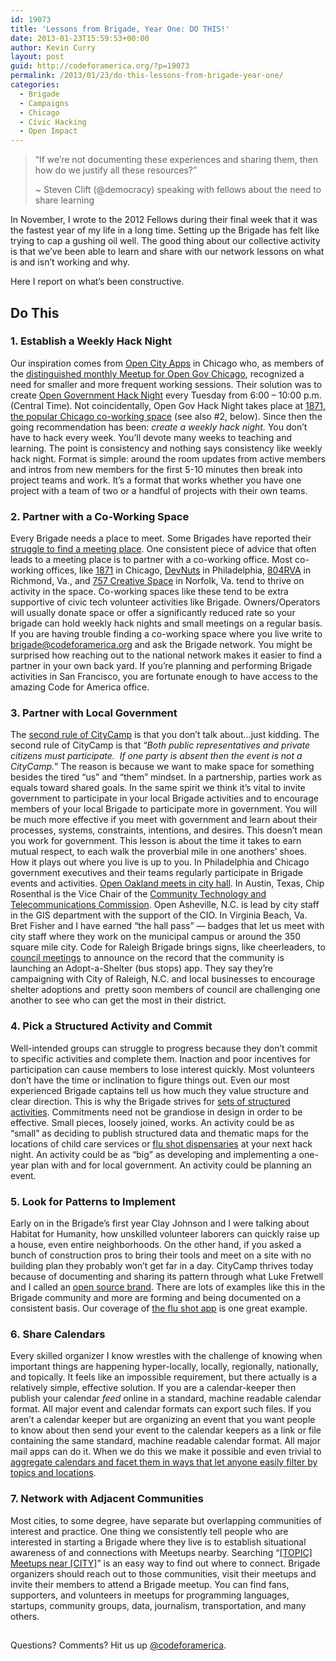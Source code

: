 ```yaml
---
id: 19073
title: 'Lessons from Brigade, Year One: DO THIS!'
date: 2013-01-23T15:59:53+00:00
author: Kevin Curry
layout: post
guid: http://codeforamerica.org/?p=19073
permalink: /2013/01/23/do-this-lessons-from-brigade-year-one/
categories:
  - Brigade
  - Campaigns
  - Chicago
  - Civic Hacking
  - Open Impact
---
```

> &#8220;If we&#8217;re not documenting these experiences and sharing them, then how do we justify all these resources?&#8221;
> 
> ~ Steven Clift (@democracy) speaking with fellows about the need to share learning

In November, I wrote to the 2012 Fellows during their final week that it was the fastest year of my life in a long time. Setting up the Brigade has felt like trying to cap a gushing oil well. The good thing about our collective activity is that we&#8217;ve been able to learn and share with our network lessons on what is and isn&#8217;t working and why.

Here I report on what&#8217;s been constructive.

## Do This

### 1. Establish a Weekly Hack Night

Our inspiration comes from [Open City Apps](http://opencityapps.org/ "open city home") in Chicago who, as members of the [distinguished monthly Meetup for Open Gov Chicago](http://www.meetup.com/OpenGovChicago/ "Open Gov Chicago's Meetup page"), recognized a need for smaller and more frequent working sessions. Their solution was to create [Open Government Hack Night](http://opencityapps.org/#events "open city apps events") every Tuesday from 6:00 &#8211; 10:00 p.m. (Central Time). Not coincidentally, Open Gov Hack Night takes place at [1871, the popular Chicago co-working space](http://www.1871.com/ "1871 home page") (see also #2, below). Since then the going recommendation has been: _create a weekly hack night._ You don&#8217;t have to hack every week. You&#8217;ll devote many weeks to teaching and learning. The point is consistency and nothing says consistency like weekly hack night. Format is simple: around the room updates from active members and intros from new members for the first 5-10 minutes then break into project teams and work. It&#8217;s a format that works whether you have one project with a team of two or a handful of projects with their own teams.

### 2. Partner with a Co-Working Space

Every Brigade needs a place to meet. Some Brigades have reported their [struggle to find a meeting place](https://groups.google.com/a/codeforamerica.org/forum/#!tags/brigade/facilities "forum post about meeting space"). One consistent piece of advice that often leads to a meeting place is to partner with a co-working office. Most co-working offices, like [1871](http://www.1871.com/ "1871 home") in Chicago, [DevNuts](http://devnuts.com/about "Devnuts home") in Philadelphia, [804RVA](http://www.804rva.com/ "804rva home") in Richmond, Va., and [757 Creative Space](http://757creativespace.com/ "757 creative space home page") in Norfolk, Va. tend to thrive on activity in the space. Co-working spaces like these tend to be extra supportive of civic tech volunteer activities like Brigade. Owners/Operators will usually donate space or offer a significantly reduced rate so your brigade can hold weekly hack nights and small meetings on a regular basis. If you are having trouble finding a co-working space where you live write to [brigade@codeforamerica.org](mailto:brigade@codeforamerica.org "email brigade about meeting space") and ask the Brigade network. You might be surprised how reaching out to the national network makes it easier to find a partner in your own back yard. If you&#8217;re planning and performing Brigade activities in San Francisco, you are fortunate enough to have access to the amazing Code for America office.

### 3. Partner with Local Government

The [second rule of CityCamp](http://citycamp.govfresh.com/start-a-camp/ "citycamp start-a-camp page") is that you don&#8217;t talk about&#8230;just kidding. The second rule of CityCamp is that &#8220;_Both public representatives and private citizens must participate.  If one party is absent then the event is not a CityCamp._&#8221; The reason is because we want to make space for something besides the tired &#8220;us&#8221; and &#8220;them&#8221; mindset. In a partnership, parties work as equals toward shared goals. In the same spirit we think it&#8217;s vital to invite government to participate in your local Brigade activities and to encourage members of your local Brigade to participate more in government. You will be much more effective if you meet with government and learn about their processes, systems, constraints, intentions, and desires. This doesn&#8217;t mean you work for government. This lesson is about the time it takes to earn mutual respect, to each walk the proverbial mile in one anothers&#8217; shoes. How it plays out where you live is up to you. In Philadelphia and Chicago government executives and their teams regularly participate in Brigade events and activities. [Open Oakland meets in city hall](http://www.meetup.com/cfabrigade/Open-Oakland/ "Open Oakland Meetup page"). In Austin, Texas, Chip Rosenthal is the Vice Chair of the [Community Technology and Telecommunications Commission](http://www.austintexas.gov/cttc "Austin gov site for CTTC"). Open Asheville, N.C. is lead by city staff in the GIS department with the support of the CIO. In Virginia Beach, Va. Bret Fisher and I have earned &#8220;the hall pass&#8221; &#8212; badges that let us meet with city staff where they work on the municipal campus or around the 350 square mile city. Code for Raleigh Brigade brings signs, like cheerleaders, to [council meetings](http://citycampral.org/2012/12/council-challenge-issued-for-bus-shelter-adoption/ "CityCamp Raleigh blog w/ video of council meeting address") to announce on the record that the community is launching an Adopt-a-Shelter (bus stops) app. They say they&#8217;re campaigning with City of Raleigh, N.C. and local businesses to encourage shelter adoptions and  pretty soon members of council are challenging one another to see who can get the most in their district.

### 4. Pick a Structured Activity and Commit

Well-intended groups can struggle to progress because they don&#8217;t commit to specific activities and complete them. Inaction and poor incentives for participation can cause members to lose interest quickly. Most volunteers don&#8217;t have the time or inclination to figure things out. Even our most experienced Brigade captains tell us how much they value structure and clear direction. This is why the Brigade strives for [sets of structured activities](http://brigade.codeforamerica.org/pages/activities "brigade activities page"). Commitments need not be grandiose in design in order to be effective. Small pieces, loosely joined, works. An activity could be as &#8220;small&#8221; as deciding to publish structured data and thematic maps for the locations of child care services or [flu shot dispensaries](http://flushots.311services.org/ "flu shot 311") at your next hack night. An activity could be as &#8220;big&#8221; as developing and implementing a one-year plan with and for local government. An activity could be planning an event.

### 5. Look for Patterns to Implement

Early on in the Brigade&#8217;s first year Clay Johnson and I were talking about Habitat for Humanity, how unskilled volunteer laborers can quickly raise up a house, even entire neighborhoods. On the other hand, if you asked a bunch of construction pros to bring their tools and meet on a site with no building plan they probably won&#8217;t get far in a day. CityCamp thrives today because of documenting and sharing its pattern through what Luke Fretwell and I called an [open source brand](http://citycamp.govfresh.com/citycamp-as-an-open-source-brand/ "citycamp blog"). There are lots of examples like this in the Brigade community and more are forming and being documented on a consistent basis. Our coverage of [the flu shot app](http://codeforamerica.org/2013/01/17/flu-app-spreads/ "our blog on flu shot app") is one great example.

### 6. Share Calendars

Every skilled organizer I know wrestles with the challenge of knowing when important things are happening hyper-locally, locally, regionally, nationally, and topically. It feels like an impossible requirement, but there actually is a relatively simple, effective solution. If you are a calendar-keeper then publish your calendar _feed_ online in a standard, machine readable calendar format. All major event and calendar formats can export such files. If you aren&#8217;t a calendar keeper but are organizing an event that you want people to know about then send your event to the calendar keepers as a link or file containing the same standard, machine readable calendar format. All major mail apps can do it. When we do this we make it possible and even trivial to [aggregate calendars and facet them in ways that let anyone easily filter by topics and locations](http://citycamphrva.govfresh.com/2012/12/03/this-hampton-roads-events-calendar-goes-up/ "CityCamp HRVA blog post about Elm City").

### 7. Network with Adjacent Communities

Most cities, to some degree, have separate but overlapping communities of interest and practice. One thing we consistently tell people who are interested in starting a Brigade where they live is to establish situational awareness of and connections with Meetups nearby. Searching &#8220;[[TOPIC] Meetups near [CITY]](https://www.google.com/search?q=tech+meetups+near+oakland "sample google search")&#8221; is an easy way to find out where to connect. Brigade organizers should reach out to those communities, visit their meetups and invite their members to attend a Brigade meetup. You can find fans, supporters, and volunteers in meetups for programming languages, startups, community groups, data, journalism, transportation, and many others.

## 

Questions? Comments? Hit us up <a href="http://twitter.com/codeforamerica" target="_blank">@codeforamerica</a>.